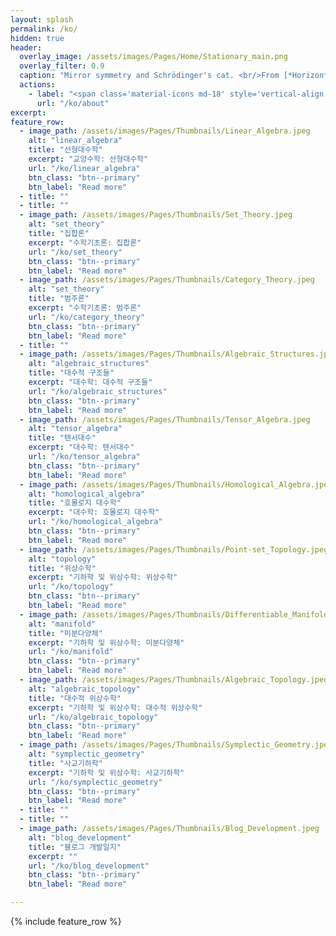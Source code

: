 ```yaml
---
layout: splash
permalink: /ko/
hidden: true
header:
  overlay_image: /assets/images/Pages/Home/Stationary_main.png
  overlay_filter: 0.9
  caption: "Mirror symmetry and Schrödinger's cat. <br/>From [*Horizon* $(2018,\\text{ vol.}1)$](https://horizon.kias.re.kr/6469/)<br/>Photo by [**mareykrap**](https://notefolio.net/mareykrap/104880)"
  actions:
    - label: "<span class='material-icons md-18' style='vertical-align:-.1em'>&#xE873;</span>  About"
      url: "/ko/about"
excerpt: 
feature_row:
  - image_path: /assets/images/Pages/Thumbnails/Linear_Algebra.jpeg
    alt: "linear_algebra"
    title: "선형대수학"
    excerpt: "교양수학: 선형대수학"
    url: "/ko/linear_algebra"
    btn_class: "btn--primary"
    btn_label: "Read more"
  - title: ""
  - title: ""
  - image_path: /assets/images/Pages/Thumbnails/Set_Theory.jpeg
    alt: "set_theory"
    title: "집합론"
    excerpt: "수학기초론: 집합론"
    url: "/ko/set_theory"
    btn_class: "btn--primary"
    btn_label: "Read more"
  - image_path: /assets/images/Pages/Thumbnails/Category_Theory.jpeg
    alt: "set_theory"
    title: "범주론"
    excerpt: "수학기초론: 범주론"
    url: "/ko/category_theory"
    btn_class: "btn--primary"
    btn_label: "Read more"
  - title: ""
  - image_path: /assets/images/Pages/Thumbnails/Algebraic_Structures.jpeg
    alt: "algebraic_structures"
    title: "대수적 구조들"
    excerpt: "대수학: 대수적 구조들"
    url: "/ko/algebraic_structures"
    btn_class: "btn--primary"
    btn_label: "Read more"
  - image_path: /assets/images/Pages/Thumbnails/Tensor_Algebra.jpeg
    alt: "tensor_algebra"
    title: "텐서대수"
    excerpt: "대수학: 텐서대수"
    url: "/ko/tensor_algebra"
    btn_class: "btn--primary"
    btn_label: "Read more"
  - image_path: /assets/images/Pages/Thumbnails/Homological_Algebra.jpeg
    alt: "homological_algebra"
    title: "호몰로지 대수학"
    excerpt: "대수학: 호몰로지 대수학"
    url: "/ko/homological_algebra"
    btn_class: "btn--primary"
    btn_label: "Read more"
  - image_path: /assets/images/Pages/Thumbnails/Point-set_Topology.jpeg
    alt: "topology"
    title: "위상수학"
    excerpt: "기하학 및 위상수학: 위상수학"
    url: "/ko/topology"
    btn_class: "btn--primary"
    btn_label: "Read more"
  - image_path: /assets/images/Pages/Thumbnails/Differentiable_Manifold.jpeg
    alt: "manifold"
    title: "미분다양체"
    excerpt: "기하학 및 위상수학: 미분다양체"
    url: "/ko/manifold"
    btn_class: "btn--primary"
    btn_label: "Read more"
  - image_path: /assets/images/Pages/Thumbnails/Algebraic_Topology.jpeg
    alt: "algebraic_topology"
    title: "대수적 위상수학"
    excerpt: "기하학 및 위상수학: 대수적 위상수학"
    url: "/ko/algebraic_topology"
    btn_class: "btn--primary"
    btn_label: "Read more"  
  - image_path: /assets/images/Pages/Thumbnails/Symplectic_Geometry.jpeg
    alt: "symplectic_geometry"
    title: "사교기하학"
    excerpt: "기하학 및 위상수학: 사교기하학"
    url: "/ko/symplectic_geometry"
    btn_class: "btn--primary"
    btn_label: "Read more"
  - title: ""
  - title: ""
  - image_path: /assets/images/Pages/Thumbnails/Blog_Development.jpeg
    alt: "blog_development"
    title: "블로그 개발일지"
    excerpt: ""
    url: "/ko/blog_development"
    btn_class: "btn--primary"
    btn_label: "Read more"

---
```

{% include feature_row %}
